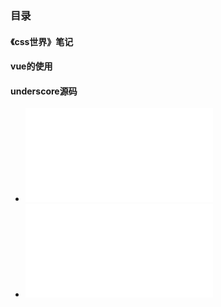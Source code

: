 ### 目录
#### 《css世界》笔记
#### vue的使用
####  underscore源码

* ![css空格处理](./css/css空格处理.md)
* ![css过渡](./css/css过渡.md)
          